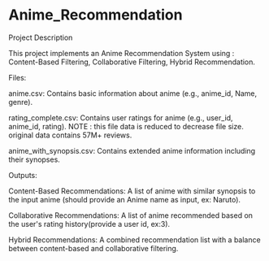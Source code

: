 # Anime_Recommendation

Project Description

This project implements an Anime Recommendation System using :
Content-Based Filtering, 
Collaborative Filtering, 
Hybrid Recommendation.


Files:

anime.csv: Contains basic information about anime (e.g., anime_id, Name, genre).

rating_complete.csv: Contains user ratings for anime (e.g., user_id, anime_id, rating).
NOTE : this file data is reduced to decrease file size. original data contains 57M+ reviews.

anime_with_synopsis.csv: Contains extended anime information including their synopses.

Outputs:

Content-Based Recommendations:
   A list of anime with similar synopsis to the input anime (should provide an Anime name as input, ex: Naruto).

Collaborative Recommendations:
   A list of anime recommended based on the user's rating history(provide a user id, ex:3).

Hybrid Recommendations:
   A combined recommendation list with a balance between content-based and collaborative filtering.
